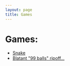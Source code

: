 ```yaml
---
layout: page
title: Games
---
```


# Games:
- [Snake](/games/snake)
- [Blatant "99 balls" ripoff...](/games/99balls_clone)
